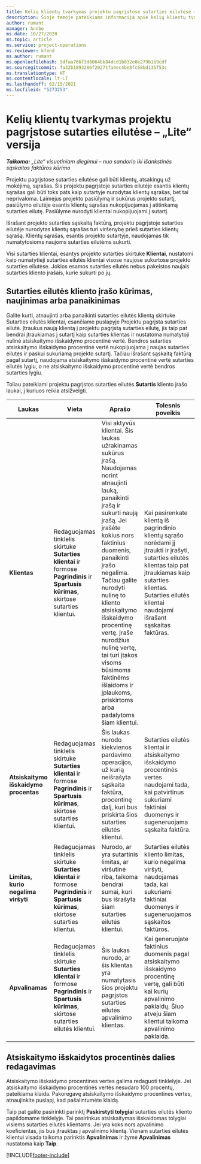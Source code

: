 ```yaml
---
title: Kelių klientų tvarkymas projektu pagrįstose sutarties eilutėse – „Lite“ versija
description: Šioje temoje pateikiama informacija apie kelių klientų tvarkymą projektu pagrįstose sutarties eilutėse.
author: rumant
manager: Annbe
ms.date: 10/27/2020
ms.topic: article
ms.service: project-operations
ms.reviewer: kfend
ms.author: rumant
ms.openlocfilehash: 9dfaa766f3d6064bb84dcd1b032e0e279b1b9cdf
ms.sourcegitcommit: fa32b1893286f20271fa4ec4be8fc68bd135f53c
ms.translationtype: HT
ms.contentlocale: lt-LT
ms.lasthandoff: 02/15/2021
ms.locfileid: "5273253"
---
```

# <a name="manage-multiple-customers-on-project-based-contract-lines---lite"></a>Kelių klientų tvarkymas projektu pagrįstose sutarties eilutėse – „Lite“ versija

_**Taikoma:** „Lite“ visuotiniam diegimui – nuo sandorio iki išankstinės sąskaitos faktūros kūrimo_

Projektu pagrįstose sutarties eilutėse gali būti klientų, atsakingų už mokėjimą, sąrašas. Šis projektu pagrįstoje sutarties eilutėje esantis klientų sąrašas gali būti toks pats kaip sutartyje nurodytas klientų sąrašas, bet tai neprivaloma. Laimėjus projekto pasiūlymą ir sukūrus projekto sutartį, pasiūlymo eilutėje esantis klientų sąrašas nukopijuojamas į atitinkamą sutarties eilutę. Pasiūlyme nurodyti klientai nukopijuojami į sutartį.

Išrašant projekto sutarties sąskaitą faktūrą, projektu pagrįstoje sutarties eilutėje nurodytas klientų sąrašas turi viršenybę prieš sutarties klientų sąrašą. Klientų sąrašas, esantis projekto sutartyje, naudojamas tik numatytosioms naujoms sutarties eilutėms sukurti.

Visi sutarties klientai, esantys projekto sutarties skirtuke **Klientai**, nustatomi kaip numatytieji sutarties eilutės klientai visose naujose sukurtose projekto sutarties eilutėse. Jokios esamos sutarties eilutės nebus pakeistos naujais sutarties kliento įrašais, kurie sukurti po jų.

## <a name="create-update-or-delete-a-contract-line-customer-record"></a>Sutarties eilutės kliento įrašo kūrimas, naujinimas arba panaikinimas

Galite kurti, atnaujinti arba panaikinti sutarties eilutės klientą skirtuke Sutarties eilutės klientai, esančiame puslapyje Projektu pagrįsta sutarties eilutė. Įtraukus naują klientą į projektu pagrįstą sutarties eilutę, jis taip pat bendrai įtraukiamas į sutartį kaip sutarties klientas ir nustatoma numatytoji nulinė atsiskaitymo išskaidymo procentinė vertė. Bendros sutarties atsiskaitymo išskaidymo procentinė vertė nukopijuojama į naujas sutarties eilutes ir paskui sukuriamą projekto sutartį. Tačiau išrašant sąskaitą faktūrą pagal sutartį, naudojama atsiskaitymo išskaidymo procentinė vertė sutarties eilutės lygiu, o ne atsiskaitymo išskaidymo procentinė vertė bendros sutarties lygiu.

Toliau pateikiami projektu pagrįstos sutarties eilutės **Sutartis** kliento įrašo laukai, į kuriuos reikia atsižvelgti.

| Laukas | Vieta | Aprašo | Tolesnis poveikis |
| --- | --- | --- | --- |
| **Klientas** | Redaguojamas tinklelis skirtuke **Sutarties klientai** ir formose **Pagrindinis** ir **Spartusis kūrimas**, skirtose sutarties klientui. | Visi aktyvūs klientai. Šis laukas užrakinamas sukūrus įrašą. Naudojamas norint atnaujinti lauką, panaikinti įrašą ir sukurti naują įrašą. Jei įrašėte kokius nors faktinius duomenis, panaikinti įrašo negalima. Tačiau galite nurodyti nulinę to kliento atsiskaitymo išskaidymo procentinę vertę. Įraše nurodžius nulinę vertę, tai turi įtakos visoms būsimoms faktinėms išlaidoms ir įplaukoms, priskirtoms arba padalytoms šiam klientui. | Kai pasirenkate klientą iš pagrindinio klientų sąrašo norėdami jį įtraukti ir įrašyti, sutarties eilutės klientas taip pat įtraukiamas kaip sutarties klientas. Sutarties eilutės klientai naudojami išrašant sąskaitas faktūras. |
| **Atsiskaitymo išskaidymo procentas** | Redaguojamas tinklelis skirtuke **Sutarties klientai** ir formose **Pagrindinis** ir **Spartusis kūrimas**, skirtose sutarties klientui. | Šis laukas nurodo kiekvienos pardavimo operacijos, už kurią neišrašyta sąskaita faktūra, procentinę dalį, kuri bus priskirta šios sutarties eilutės klientui. | Sutarties eilutės klientai ir atsiskaitymo išskaidymo procentinės vertės naudojami tada, kai patvirtinus sukuriami faktiniai duomenys ir sugeneruojama sąskaita faktūra. |
| **Limitas, kurio negalima viršyti** | Redaguojamas tinklelis skirtuke **Sutarties klientai** ir formose **Pagrindinis** ir **Spartusis kūrimas**, skirtose sutarties klientui. | Nurodo, ar yra sutartinis limitas, ar viršutinė riba, taikoma bendrai sumai, kuri bus išrašyta šiam sutarties eilutės klientui. | Sutarties eilutės kliento limitas, kurio negalima viršyti, naudojamas tada, kai sukuriami faktiniai duomenys ir sugeneruojamos sąskaitos faktūros. |
| **Apvalinamas** | Redaguojamas tinklelis skirtuke **Sutarties klientai** ir formose **Pagrindinis** ir **Spartusis kūrimas**, skirtose sutarties eilutės klientui. | Šis laukas nurodo, ar šis klientas yra numatytasis šios projektu pagrįstos sutarties eilutės apvalinimo klientas. | Kai generuojate faktinius duomenis pagal atsiskaitymo išskaidymo procentinę vertę, gali būti kai kurių apvalinimo paklaidų. Šiuo atveju šiam klientui taikoma apvalinimo paklaida. |

## <a name="edit-billing-split-percentages"></a>Atsiskaitymo išskaidytos procentinės dalies redagavimas

Atsiskaitymo išskaidymo procentines vertes galima redaguoti tinklelyje. Jei atsiskaitymo išskaidymo procentinės vertės nesudaro 100 procentų, pateikiama klaida. Pakoregavę atsiskaitymo išskaidymo procentines vertes, atnaujinkite puslapį, kad pašalintumėte klaidą.

Taip pat galite pasirinkti parinktį **Paskirstyti tolygiai** sutarties eilutės kliento papildomame tinklelyje. Tai pasirinkus atsiskaitymas išskaidomas tolygiai visiems sutarties eilutės klientams. Jei yra koks nors apvalinimo koeficientas, jis bus įtrauktas į apvalinimo klientą. Vienam sutarties eilutės klientui visada taikoma parinktis **Apvalinimas** ir žymė **Apvalinimas** nustatoma kaip **Taip**.


[!INCLUDE[footer-include](../../includes/footer-banner.md)]